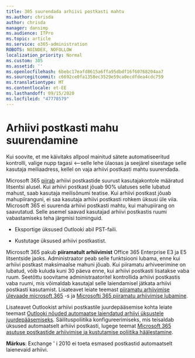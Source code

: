 ```yaml
---
title: 305 suurendada arhiivi postkasti mahtu
ms.author: chrisda
author: chrisda
manager: dansimp
ms.audience: ITPro
ms.topic: article
ms.service: o365-administration
ROBOTS: NOINDEX, NOFOLLOW
localization_priority: Normal
ms.custom: 305
ms.assetid: ''
ms.openlocfilehash: 6bebc17eafd8615a6ffa95dbdf16f60768204aa7
ms.sourcegitcommit: c6692ce0fa1358ec3529e59ca0ecdfdea4cdc759
ms.translationtype: MT
ms.contentlocale: et-EE
ms.lasthandoff: 09/15/2020
ms.locfileid: "47778579"
---
```

# <a name="increase-the-archive-mailbox-size"></a>Arhiivi postkasti mahu suurendamine


Kui soovite, et me käivitaks allpool mainitud sätete automatiseeritud kontrolli, valige nupp tagasi <--selle lehe ülaosas ja seejärel sisestage selle kasutaja meiliaadress, kellel on vaja arhiivi postkasti mahtu suurendada.

Microsoft 365 [piirab](https://docs.microsoft.com/office365/servicedescriptions/exchange-online-service-description/exchange-online-limits#mailbox-storage-limits) arhiivi postkastide suurust kasutajakontole määratud litsentsi alusel. Kui arhiivi postkast jõuab 90% ulatuses selle lubatud mahust, saab kasutaja meilisõnumi teatise. Kui arhiivi postkast jõuab mahupiiranguni, ei saa kasutaja arhiivi postkasti rohkem üksusi üle viia. Microsoft 365 ei suurenda arhiivi postkasti mahtu, kui mahupiirang on saavutatud. Selle asemel saavad kasutajad arhiivi postkastis ruumi vabastamiseks teha järgmisi toiminguid.

- Eksportige üksused Outlooki abil PST-faili.

- Kustutage üksused arhiivi postkastist.

Microsoft 365 pakub **piiramatult arhiivimist** Office 365 Enterprise E3 ja E5 litsentside jaoks. Administraator peab selle funktsiooni lubama, enne kui arhiivi postkast maksimaalse mahuni jõuab. Kui piiramatu arhiveerimine on lubatud, võib kuluda kuni 30 päeva enne, kui arhiivi postkasti lisatakse vaba ruum. Seetõttu soovitame administraatoritel kontrollida arhiivi postkastis vaba ruumi, mis võimaldab kasutajal selle laiendamisel jätkata arhiivi postkasti kasutamist. Lisateavet leiate teemast [piiramatu arhiivimise ülevaade microsoft 365](https://docs.microsoft.com/microsoft-365/compliance/unlimited-archiving) -s ja [Microsofti 365 piiramatu arhiivimise lubamine](https://docs.microsoft.com/microsoft-365/compliance/enable-unlimited-archiving).

Lisateavet Outlookist arhiivi postkastile juurdepääsemise kohta leiate teemast [Outlooki nõuded automaatse laiendatud arhiivi üksustele juurdepääsemiseks](https://docs.microsoft.com/microsoft-365/compliance/unlimited-archiving#outlook-requirements-for-accessing-items-in-an-auto-expanded-archive). Säilituspoliitika konfigureerimiseks, mis teisaldab üksused automaatselt arhiivi postkasti, lugege teemat [Microsoft 365 asutuse postkastide arhiivimise ja kustutamise poliitika häälestamine](https://docs.microsoft.com/microsoft-365/compliance/set-up-an-archive-and-deletion-policy-for-mailboxes).

**Märkus**: Exchange ' i 2010 ei toeta esmased postkastid automaatselt laienevaid arhiivi.
